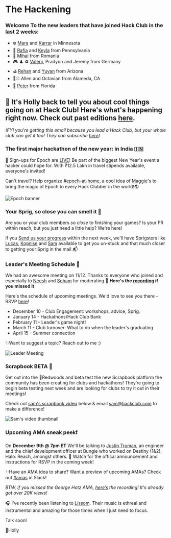 # **The Hackening**

### Welcome To the new leaders that have joined Hack Club in the last 2 weeks:

* ❄️ [Mara](https://hackclub.slack.com/team/U04AAB12TN0) and [Karrar](https://hackclub.slack.com/team/U04AWLD52HW) in Minnesota
* 🎨 [Rafia](https://hackclub.slack.com/team/U04B6U3EF7F) and [Keyla](https://hackclub.slack.com/team/U04A75GGJTB) from Pennsylvania
* 🏀 [Mihai](https://hackclub.slack.com/team/U04CSFGNE0Y) from Romania
* 🎮 ♟️ ⚽ [Valerii](https://hackclub.slack.com/team/U04AQ63DBHQ), Pradyun and Jeremy from Germany
* ⛳ [Rehan](https://hackclub.slack.com/team/U0492JRSB50) and [Yuvan](https://github.com/poke5352) from Arizona
* 🏃⚾ Allen and Octavian from Alameda, CA
* 🎻 [Peter](https://hackclub.slack.com/team/U04BA3PG29M) from Florida


## 👋 It's Holly back to tell you about cool things going on at Hack Club! Here's what's happening right now. **Check out past editions [here](https://workshops.hackclub.com/leader-newsletters/)**. 

*(FYI you're getting this email because you lead a Hack Club, but your whole club can get it too! They can subscribe [here](https://airtable.com/shrehIGl77kf2cSPZ))*

### The first major hackathon of the new year: in India 🇮🇳

🚀 Sign-ups for Epoch are [LIVE](https://epoch.hackclub.com/)! Be part of the biggest New Year's event a hacker could hope for. With ₹12.5 Lakh in travel stipends available, everyone's invited!

Can't travel? Help organize [#epoch-at-home](https://hackclub.slack.com/archives/C046TPR326L), a cool idea of [Maggie](https://hackclub.slack.com/team/U026XSMKEDC)'s to bring the magic of Epoch to every Hack Clubber in the world!🌎

![Epoch banner](https://cloud-ehb8c4yxa-hack-club-bot.vercel.app/0epoch.hackclub.com.png)

### Your Sprig, so close you can smell it 🌱

Are you or your club members *so close* to finishing your games? Is your PR within reach, but you just need a little help? We're here!

If you [Send us your progress](https://hackclub.slack.com/archives/C02UN35M7LG) within the next week, we'll have Sprigsters like [Lucas](https://hackclub.slack.com/team/U040N4ESCEL), [Kognise](https://hackclub.slack.com/team/UR6P49Q79) and [Sam](https://hackclub.slack.com/team/U03UBRVG2MS) available to get you un-stuck and that much closer to getting your Sprig in the mail 📬

### Leader's Meeting Schedule 📣

We had an awesome meeting on 11/12. Thanks to everyone who joined and especially to [Neesh](https://hackclub.slack.com/team/U041MC28L3B) and [Soham](https://hackclub.slack.com/team/U013GCKMN56) for moderating 💖 **Here's the [recording](https://drive.google.com/file/d/1ET3tQnaOsLY0K9G1IA_CX26Ka7ABjDi3/view?usp=share_link) if you missed it**

Here's the schedule of upcoming meetings. We'd love to see you there - RSVP [here](https://airtable.com/shrSaSye2Hn0rnD25)!
* December 10 - Club Engagement: workshops, advice, Sprig.
* January 14 - Hackathons/Hack Club Bank
* February 11 - Leader's game night!
* March 11 - Club turnover: What to do when the leader's graduating  
* April 15 - Summer connection

✨Want to suggest a topic? Reach out to me :)

![Leader Meeting](https://cloud-ap4d0q316-hack-club-bot.vercel.app/0image.png)

### Scrapbook BETA 🙌

 Get out into the 🌲Redwoods and beta test the new Scrapbook platform the community has been creating for clubs and hackathons! They’re going to begin beta testing next week and are looking for clubs to try it out in their meetings!

Check out [sam's scrapbook video](https://drive.google.com/file/d/1LCkYOee6bWhZN7kivLjarasD_LzzuEgs/view?usp=sharing) below & email [sam@hackclub.com](sam@hackclub.com) to make a difference!

![Sam's video thumbnail](https://cloud-928x3u5v5-hack-club-bot.vercel.app/0image.png)

### Upcoming AMA sneak peek❗ 

On **December 9th @ 7pm ET** We'll be talking to [Justin Truman](https://www.mobygames.com/developer/sheet/view/developerId,142525/), an engineer and the chief development officer at Bungie who worked on Destiny (1&2), Halo: Reach, amongst others. 👀 Watch for the offical announcement and instructions for RSVP in the coming week!

✨Have an AMA idea to share? Want a preview of upcoming AMAs? Check out [#amas](https://hackclub.slack.com/archives/C03QPB0SU3V) in Slack!

*BTW, if you missed the George Hotz AMA, [here’s](https://www.youtube.com/watch?v=h3nAdaz5fOg) the recording! It's already got over 20K views!* 


🎧 I’ve recently been listening to [Lissom](https://open.spotify.com/artist/5BRxWwvhe1BxvK6fs4V0dx?si=7PtewC-qQC2ORy-MEynf_Q). Their music is ethreal and instrumental and amazing for those times when I just need to focus.

Talk soon!

💖Holly
